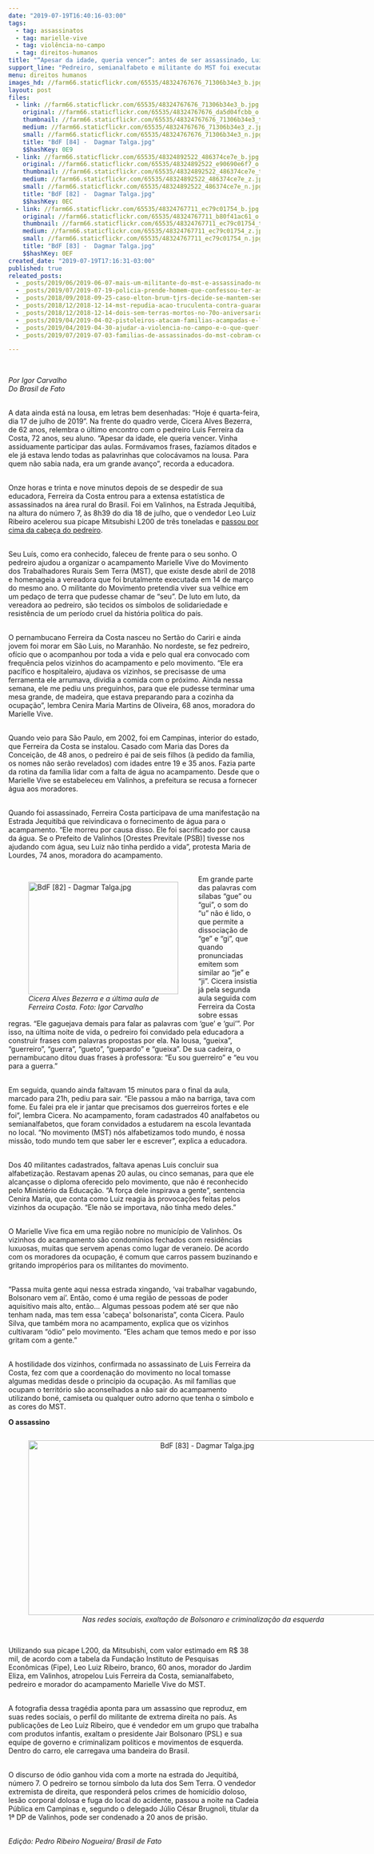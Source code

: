 ```yaml
---
date: "2019-07-19T16:40:16-03:00"
tags:
  - tag: assassinatos
  - tag: marielle-vive
  - tag: violência-no-campo
  - tag: direitos-humanos
title: "“Apesar da idade, queria vencer”: antes de ser assassinado, Luis foi à escola do MST"
support_line: "Pedreiro, semianalfabeto e militante do MST foi executado aos 72 por homem que exaltava Bolsonaro nas redes sociais"
menu: direitos humanos
images_hd: //farm66.staticflickr.com/65535/48324767676_71306b34e3_b.jpg
layout: post
files:
  - link: //farm66.staticflickr.com/65535/48324767676_71306b34e3_b.jpg
    original: //farm66.staticflickr.com/65535/48324767676_da5d04fcbb_o.jpg
    thumbnail: //farm66.staticflickr.com/65535/48324767676_71306b34e3_t.jpg
    medium: //farm66.staticflickr.com/65535/48324767676_71306b34e3_z.jpg
    small: //farm66.staticflickr.com/65535/48324767676_71306b34e3_n.jpg
    title: "BdF [84] -  Dagmar Talga.jpg"
    $$hashKey: 0E9
  - link: //farm66.staticflickr.com/65535/48324892522_486374ce7e_b.jpg
    original: //farm66.staticflickr.com/65535/48324892522_e90690e6f7_o.jpg
    thumbnail: //farm66.staticflickr.com/65535/48324892522_486374ce7e_t.jpg
    medium: //farm66.staticflickr.com/65535/48324892522_486374ce7e_z.jpg
    small: //farm66.staticflickr.com/65535/48324892522_486374ce7e_n.jpg
    title: "BdF [82] -  Dagmar Talga.jpg"
    $$hashKey: 0EC
  - link: //farm66.staticflickr.com/65535/48324767711_ec79c01754_b.jpg
    original: //farm66.staticflickr.com/65535/48324767711_b80f41ac61_o.jpg
    thumbnail: //farm66.staticflickr.com/65535/48324767711_ec79c01754_t.jpg
    medium: //farm66.staticflickr.com/65535/48324767711_ec79c01754_z.jpg
    small: //farm66.staticflickr.com/65535/48324767711_ec79c01754_n.jpg
    title: "BdF [83] -  Dagmar Talga.jpg"
    $$hashKey: 0EF
created_date: "2019-07-19T17:16:31-03:00"
published: true
releated_posts:
  - _posts/2019/06/2019-06-07-mais-um-militante-do-mst-e-assassinado-no-campo.md
  - _posts/2019/07/2019-07-19-policia-prende-homem-que-confessou-ter-assassinado-militante-do-mst-em-valinhos-sp.md
  - _posts/2018/09/2018-09-25-caso-elton-brum-tjrs-decide-se-mantem-sentenca-do-juri-popular-que-condenou-pm-que-matou-sem-terra.md
  - _posts/2018/12/2018-12-14-mst-repudia-acao-truculenta-contra-guarani-kaiowa-em-ms.md
  - _posts/2018/12/2018-12-14-dois-sem-terras-mortos-no-70o-aniversario-da-declaracao-universal-dos-direitos-humanos.md
  - _posts/2019/04/2019-04-02-pistoleiros-atacam-familias-acampadas-e-lideranca-e-assassinada-no-amazonas.md
  - _posts/2019/04/2019-04-30-ajudar-a-violencia-no-campo-e-o-que-quer-o-bolsonaro.md
  - _posts/2019/07/2019-07-03-familias-de-assassinados-do-mst-cobram-celeridade-do-ministerio-publico.md

---
```

<p>&nbsp;</p>

<p><em>Por Igor Carvalho<br />
Do&nbsp;Brasil de Fato&nbsp;</em></p>

<p><br />
A data ainda est&aacute; na lousa, em letras bem desenhadas: &ldquo;Hoje &eacute; quarta-feira, dia 17 de julho de 2019&rdquo;. Na frente do quadro verde, Cicera Alves Bezerra, de 62 anos, relembra o &uacute;ltimo encontro com o pedreiro Luis Ferreira da Costa, 72 anos, seu aluno. &ldquo;Apesar da idade, ele queria vencer. Vinha assiduamente participar das aulas. Form&aacute;vamos frases, faz&iacute;amos ditados e ele j&aacute; estava lendo todas as palavrinhas que coloc&aacute;vamos na lousa. Para quem n&atilde;o sabia nada, era um grande avan&ccedil;o&rdquo;, recorda a educadora.<br />
&nbsp;</p>

<p>Onze horas e trinta e nove minutos depois de se despedir de sua educadora, Ferreira da Costa entrou para a extensa estat&iacute;stica de assassinados na &aacute;rea rural do Brasil. Foi em Valinhos, na Estrada Jequitib&aacute;, na altura do n&uacute;mero 7, &agrave;s 8h39 do dia 18 de julho, que o vendedor Leo Luiz Ribeiro acelerou sua picape Mitsubishi L200 de tr&ecirc;s toneladas e <a href="http://www.mst.org.br/2019/07/18/homem-atropela-e-mata-sem-terra-em-valinhos-sp.html">passou por cima da cabe&ccedil;a do pedreiro</a>.<br />
&nbsp;</p>

<p>Seu Lu&iacute;s, como era conhecido, faleceu de frente para o seu sonho. O pedreiro ajudou a organizar o acampamento Marielle Vive do Movimento dos Trabalhadores Rurais Sem Terra (MST), que existe desde abril de 2018 e homenageia a vereadora que foi brutalmente executada em 14 de mar&ccedil;o do mesmo ano. O militante do Movimento pretendia viver sua velhice em um peda&ccedil;o de terra que pudesse chamar de &ldquo;seu&rdquo;. De luto em luto, da vereadora ao pedreiro, s&atilde;o tecidos os s&iacute;mbolos de solidariedade e resist&ecirc;ncia de um per&iacute;odo cruel da hist&oacute;ria pol&iacute;tica do pa&iacute;s.</p>

<p><br />
O pernambucano Ferreira da Costa nasceu no Sert&atilde;o do Cariri e ainda jovem foi morar em S&atilde;o Luis, no Maranh&atilde;o. No nordeste, se fez pedreiro, of&iacute;cio que o acompanhou por toda a vida e pelo qual era convocado com frequ&ecirc;ncia pelos vizinhos do acampamento e pelo movimento. &ldquo;Ele era pac&iacute;fico e hospitaleiro, ajudava os vizinhos, se precisasse de uma ferramenta ele arrumava, dividia a comida com o pr&oacute;ximo. Ainda nessa semana, ele me pediu uns preguinhos, para que ele pudesse terminar uma mesa grande, de madeira, que estava preparando para a cozinha da ocupa&ccedil;&atilde;o&rdquo;, lembra Cenira Maria Martins de Oliveira, 68 anos, moradora do Marielle Vive.</p>

<p><br />
Quando veio para S&atilde;o Paulo, em 2002, foi em Campinas, interior do estado, que Ferreira da Costa se instalou. Casado com Maria das Dores da Concei&ccedil;&atilde;o, de 48 anos, o pedreiro &eacute; pai de seis filhos (&agrave; pedido da fam&iacute;lia, os nomes n&atilde;o ser&atilde;o revelados) com idades entre 19 e 35 anos. Fazia parte da rotina da fam&iacute;lia&nbsp;lidar com a falta de &aacute;gua no acampamento. Desde que o Marielle Vive se estabeleceu em Valinhos, a prefeitura se recusa a fornecer &aacute;gua aos moradores.</p>

<p><br />
Quando foi assassinado, Ferreira Costa participava de uma manifesta&ccedil;&atilde;o na Estrada Jequitib&aacute; que reivindicava o fornecimento de &aacute;gua para o acampamento. &ldquo;Ele morreu por causa disso. Ele foi sacrificado por causa da &aacute;gua. Se o Prefeito de Valinhos [Orestes Previtale (PSB)] tivesse nos ajudando com &aacute;gua, seu Luiz n&atilde;o tinha perdido a vida&rdquo;, protesta Maria de Lourdes, 74 anos, moradora do acampamento.<br />
&nbsp;</p>

<figure class="image" style="float:left"><img alt="BdF [82] -  Dagmar Talga.jpg" height="225" src="//farm66.staticflickr.com/65535/48324892522_486374ce7e_b.jpg" width="300" />
<figcaption><em>Cicera Alves Bezerra e a &uacute;ltima aula de<br />
Ferreira Costa. Foto: Igor Carvalho&nbsp;</em></figcaption>
</figure>

<p>Em grande parte das palavras com s&iacute;labas &ldquo;gue&rdquo; ou &ldquo;gui&rdquo;, o som do &ldquo;u&rdquo; n&atilde;o &eacute; lido, o que permite a dissocia&ccedil;&atilde;o de &ldquo;ge&rdquo; e &ldquo;gi&rdquo;, que quando pronunciadas emitem som similar ao &ldquo;je&rdquo; e &ldquo;ji&rdquo;. Cicera insistia j&aacute; pela segunda aula seguida com Ferreira da Costa sobre essas regras. &ldquo;Ele gaguejava demais para falar as palavras com &lsquo;gue&rsquo; e &lsquo;gui&rsquo;&rdquo;. Por isso, na &uacute;ltima noite de vida, o pedreiro foi convidado pela educadora a construir frases com palavras propostas por ela. Na lousa, &ldquo;gueixa&rdquo;, &ldquo;guerreiro&rdquo;, &ldquo;guerra&rdquo;, &ldquo;gueto&rdquo;, &ldquo;guepardo&rdquo; e &ldquo;gueixa&rdquo;. De sua cadeira, o pernambucano ditou duas frases &agrave; professora: &ldquo;Eu sou guerreiro&rdquo; e &ldquo;eu vou para a guerra.&rdquo;<br />
&nbsp;</p>

<p>Em seguida, quando ainda faltavam 15 minutos para o final da aula, marcado para 21h, pediu para sair. &ldquo;Ele passou a m&atilde;o na barriga, tava com fome. Eu falei pra ele ir jantar que precisamos dos guerreiros fortes e ele foi&rdquo;, lembra Cicera. No acampamento, foram cadastrados 40 analfabetos ou semianalfabetos, que foram convidados a estudarem na escola levantada no local. &ldquo;No movimento (MST) n&oacute;s alfabetizamos todo mundo, &eacute; nossa miss&atilde;o, todo mundo tem que saber ler e escrever&rdquo;, explica a educadora.<br />
&nbsp;</p>

<p>Dos 40 militantes cadastrados, faltava apenas Luis concluir sua alfabetiza&ccedil;&atilde;o. Restavam apenas 20 aulas, ou cinco semanas, para que ele alcan&ccedil;asse o diploma oferecido pelo movimento, que n&atilde;o &eacute; reconhecido pelo Minist&eacute;rio da Educa&ccedil;&atilde;o. &ldquo;A for&ccedil;a dele&nbsp;inspirava a gente&rdquo;, sentencia Cenira Maria, que conta como Luiz reagia &agrave;s provoca&ccedil;&otilde;es feitas pelos vizinhos da ocupa&ccedil;&atilde;o. &ldquo;Ele n&atilde;o se importava, n&atilde;o tinha medo deles.&rdquo;<br />
&nbsp;</p>

<p>O Marielle Vive fica em uma regi&atilde;o nobre no munic&iacute;pio de Valinhos. Os vizinhos do acampamento s&atilde;o condom&iacute;nios fechados com resid&ecirc;ncias luxuosas, muitas que servem apenas como lugar de veraneio. De acordo com os moradores da ocupa&ccedil;&atilde;o, &eacute; comum que carros passem buzinando e gritando improp&eacute;rios para os militantes do movimento.<br />
&nbsp;</p>

<p>&ldquo;Passa muita gente aqui nessa estrada xingando, &lsquo;vai trabalhar vagabundo, Bolsonaro vem a&iacute;&rsquo;. Ent&atilde;o, como &eacute; uma regi&atilde;o de pessoas de poder aquisitivo mais alto, ent&atilde;o&hellip; Algumas pessoas podem at&eacute; ser que n&atilde;o tenham nada, mas tem essa &#39;cabe&ccedil;a&#39; bolsonarista&rdquo;, conta Cicera. Paulo Silva, que tamb&eacute;m mora no acampamento, explica que os vizinhos cultivaram &ldquo;&oacute;dio&rdquo; pelo movimento. &ldquo;Eles acham que temos medo e por isso gritam com a gente.&rdquo;<br />
&nbsp;</p>

<p>A hostilidade dos vizinhos, confirmada no assassinato de Luis Ferreira da Costa, fez com que a coordena&ccedil;&atilde;o do movimento no local tomasse algumas medidas desde o princ&iacute;pio da ocupa&ccedil;&atilde;o. As mil fam&iacute;lias que ocupam o territ&oacute;rio s&atilde;o aconselhados a n&atilde;o sair do acampamento utilizando bon&eacute;, camiseta ou qualquer outro adorno que tenha o s&iacute;mbolo e as cores do MST.</p>

<p><strong>O assassino&nbsp;</strong></p>

<div style="text-align:center">
<figure class="image" style="display:inline-block"><img alt="BdF [83] -  Dagmar Talga.jpg" height="350" src="//farm66.staticflickr.com/65535/48324767711_ec79c01754_b.jpg" width="700" />
<figcaption><em>Nas redes sociais, exalta&ccedil;&atilde;o de Bolsonaro e criminaliza&ccedil;&atilde;o da esquerda</em></figcaption>
</figure>
</div>

<p><br />
Utilizando sua picape L200, da Mitsubishi, com valor estimado em R$ 38 mil, de acordo com a tabela da Funda&ccedil;&atilde;o Instituto de Pesquisas Econ&ocirc;micas (Fipe), Leo Luiz Ribeiro, branco, 60 anos, morador do Jardim Eliza, em Valinhos, atropelou Luis Ferreira da Costa, semianalfabeto, pedreiro e morador do acampamento Marielle Vive do MST.<br />
&nbsp;</p>

<p>A fotografia dessa trag&eacute;dia aponta para um assassino que reproduz, em suas redes sociais, o perfil do militante de extrema direita no pa&iacute;s. As publica&ccedil;&otilde;es de Leo Luiz Ribeiro, que &eacute; vendedor em um grupo que trabalha com produtos infantis, exaltam o presidente Jair Bolsonaro (PSL) e sua equipe de governo e criminalizam pol&iacute;ticos e movimentos de esquerda. Dentro do carro, ele carregava uma bandeira do Brasil.<br />
&nbsp;</p>

<p>O discurso de &oacute;dio ganhou vida com a morte na estrada do Jequitib&aacute;, n&uacute;mero 7. O pedreiro se tornou s&iacute;mbolo da luta dos Sem Terra. O vendedor extremista de direita, que responder&aacute; pelos crimes de homic&iacute;dio doloso, les&atilde;o corporal dolosa e fuga do local do acidente, passou a noite na Cadeia P&uacute;blica em Campinas e, segundo o delegado J&uacute;lio C&eacute;sar Brugnoli, titular da 1&ordf; DP de Valinhos, pode ser condenado a 20 anos de pris&atilde;o.</p>

<p><br />
<em>Edi&ccedil;&atilde;o: Pedro Ribeiro Nogueira/ Brasil de Fato</em></p>

<p>&nbsp;</p>
